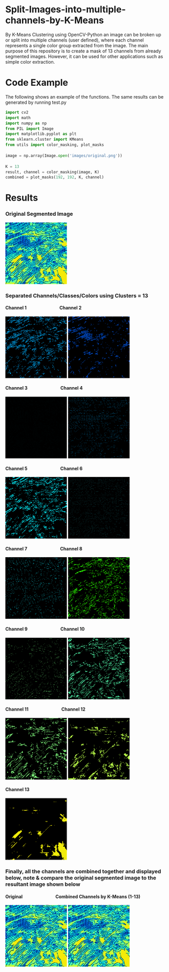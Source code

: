 # Split-Images-into-multiple-channels-by-K-Means
By K-Means Clustering using OpenCV-Python an image can be broken up or split into multiple channels (user defined), where each channel represents a single color group extracted from the image. The main purpose of this repository is to create a mask of 13 channels from already segmented images. However, it can be used for other applications such as simple color extraction. 

# Code Example
The following shows an example of the functions. The same results can be generated by running test.py

```python
import cv2
import math
import numpy as np 
from PIL import Image
import matplotlib.pyplot as plt
from sklearn.cluster import KMeans
from utils import color_masking, plot_masks

image = np.array(Image.open('images/original.png'))

K = 13
result, channel = color_masking(image, K)
combined = plot_masks(192, 192, K, channel)


```
# Results 

### Original Segmented Image

![Original Segmented Image](/images/original.png)


### Separated Channels/Classes/Colors using Clusters = 13

#### Channel 1 &nbsp; &nbsp; &nbsp; &nbsp; &nbsp; &nbsp; &nbsp; &nbsp; &nbsp; &nbsp; &nbsp; &nbsp; &nbsp; &nbsp; &nbsp;   Channel 2
![1st Channel Segmented Image](/images/channel1.png)      ![2nd Channel Segmented Image](/images/channel2.png) 


#### Channel 3 &nbsp; &nbsp; &nbsp; &nbsp; &nbsp; &nbsp; &nbsp; &nbsp; &nbsp; &nbsp; &nbsp; &nbsp; &nbsp; &nbsp; &nbsp;   Channel 4
![3rd Channel Segmented Image](/images/channel3.png)    ![4th Channel Segmented Image](/images/channel4.png) 

#### Channel 5 &nbsp; &nbsp; &nbsp; &nbsp; &nbsp; &nbsp; &nbsp; &nbsp; &nbsp; &nbsp; &nbsp; &nbsp; &nbsp; &nbsp; &nbsp;   Channel 6
![5th Channel Segmented Image](/images/channel5.png)    ![6th Channel Segmented Image](/images/channel6.png)

#### Channel 7 &nbsp; &nbsp; &nbsp; &nbsp; &nbsp; &nbsp; &nbsp; &nbsp; &nbsp; &nbsp; &nbsp; &nbsp; &nbsp; &nbsp; &nbsp;   Channel 8
![7th Channel Segmented Image](/images/channel7.png)     ![8th Channel Segmented Image](/images/channel8.png) 

#### Channel 9 &nbsp; &nbsp; &nbsp; &nbsp; &nbsp; &nbsp; &nbsp; &nbsp; &nbsp; &nbsp; &nbsp; &nbsp; &nbsp; &nbsp; &nbsp;   Channel 10
![9th Channel Segmented Image](/images/channel9.png)     ![10th Channel Segmented Image](/images/channel10.png) 

#### Channel 11 &nbsp; &nbsp; &nbsp; &nbsp; &nbsp; &nbsp; &nbsp; &nbsp; &nbsp; &nbsp; &nbsp; &nbsp; &nbsp; &nbsp; &nbsp;   Channel 12
![11th Channel Segmented Image](/images/channel11.png)    ![12th Channel Segmented Image](/images/channel12.png) 

#### Channel 13
![13th Channel Segmented Image](/images/channel13.png)

### Finally, all the channels are combined together and displayed below, note & compare the original segmented image to the resultant image shown below

#### Original  &nbsp; &nbsp; &nbsp; &nbsp; &nbsp; &nbsp; &nbsp; &nbsp; &nbsp; &nbsp; &nbsp; &nbsp; &nbsp; &nbsp; &nbsp;   Combined Channels by K-Means (1-13)
![Original Segmented Image](/images/original.png)    ![Combined Results Image](/images/combined_results.png)

